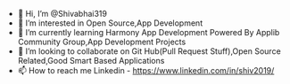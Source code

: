 - 👋 Hi, I’m @Shivabhai319
- 👀 I’m interested in Open Source,App Development 
- 🌱 I’m currently learning Harmony App Development Powered By Applib Community Group,App Development Projects
- 💞️ I’m looking to collaborate on Git Hub(Pull Request Stuff),Open Source Related,Good Smart Based Applications
- 📫 How to reach me Linkedin - https://www.linkedin.com/in/shiv2019/

<!---
Shivabhai319/Shivabhai319 is a ✨ special ✨ repository because its `README.md` (this file) appears on your GitHub profile.
You can click the Preview link to take a look at your changes.
--->

